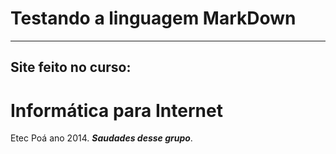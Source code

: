 # Testando a linguagem MarkDown
***
## Site feito no curso:
# Informática para Internet
Etec Poá ano 2014. __*Saudades desse grupo*__.

